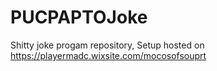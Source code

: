 # PUCPAPTOJoke
Shitty joke progam repository, Setup hosted on https://playermadc.wixsite.com/mocosofsouprt
